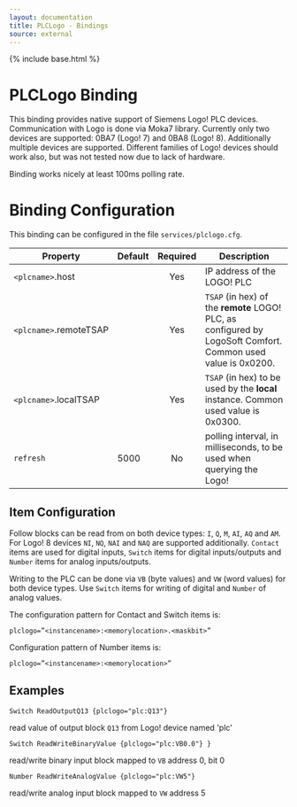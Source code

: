 ```yaml
---
layout: documentation
title: PLCLogo - Bindings
source: external
---
```

<!-- Attention authors: Do not edit directly. Please add your changes to the appropriate source repository -->

{% include base.html %}

# PLCLogo Binding

This binding provides native support of Siemens Logo! PLC devices. Communication with Logo is done via Moka7 library. Currently only two devices are supported: 0BA7 (Logo! 7) and 0BA8 (Logo! 8). Additionally multiple devices are supported. Different families of Logo! devices should work also, but was not tested now due to lack of hardware.  

Binding works nicely at least 100ms polling rate.

# Binding Configuration

This binding can be configured in the file `services/plclogo.cfg`.

| Property | Default | Required | Description |
|----------|---------|:--------:|-------------|
| `<plcname>`.host | |   Yes    | IP address of the LOGO! PLC |
| `<plcname>`.remoteTSAP | | Yes | `TSAP` (in hex) of the **remote** LOGO! PLC, as configured by LogoSoft Comfort. Common used value is 0x0200. |
| `<plcname>`.localTSAP | | Yes | `TSAP` (in hex) to be used by the **local** instance. Common used value is 0x0300. |
| `refresh` | 5000   |   No     | polling interval, in milliseconds, to be used when querying the Logo! |

## Item Configuration

Follow blocks can be read from on both device types: `I`, `Q`, `M`, `AI`, `AQ` and `AM`. For Logo! 8 devices `NI`, `NQ`, `NAI` and `NAQ` are supported additionally. `Contact` items are used for digital inputs, `Switch` items for digital inputs/outputs and `Number` items for analog inputs/outputs. 

Writing to the PLC can be done via `VB` (byte values) and `VW` (word values) for both device types. Use `Switch` items for writing of digital and `Number` of analog values.  

The configuration pattern for Contact and Switch items is:

```
plclogo=”<instancename>:<memorylocation>.<maskbit>”
```

Configuration pattern of Number items is: 

```
plclogo=”<instancename>:<memorylocation>”
```

## Examples

```
Switch ReadOutputQ13 {plclogo="plc:Q13"}
```

read value of output block `Q13` from Logo! device named 'plc'

```
Switch ReadWriteBinaryValue {plclogo="plc:VB0.0"} }
```

read/write binary input block mapped to `VB` address 0, bit 0

```
Number ReadWriteAnalogValue {plclogo="plc:VW5"}
```

read/write analog input block mapped to `VW` address 5
